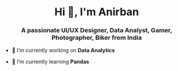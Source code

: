 <h1 align="center">Hi 👋, I'm Anirban</h1>
<h3 align="center">A passionate UI/UX Designer, Data Analyst, Gamer, Photographer, Biker from India</h3>

- 🔭 I’m currently working on **Data Analytics**

- 🌱 I’m currently learning **Pandas**



